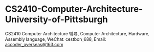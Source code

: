 # CS2410-Computer-Architecture-University-of-Pittsburgh
CS2410 Computer Architecture 辅导, Computer Architecture, Hardware, Assembly language, WeChat: cestbon_688, Email: accoder_overseas@163.com
